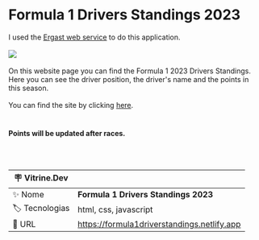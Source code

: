 # Formula 1 Drivers Standings 2023

I used the [Ergast web service](http://ergast.com/mrd/) to do this application.
<br>
<br>
![](https://user-images.githubusercontent.com/72042885/219511436-d9c0edc9-ad30-4ba0-bafb-537d1b4ee721.png#vitrinedev)
<br>
<br>
On this website page you can find the Formula 1 2023 Drivers Standings. Here you can see the driver position, the driver's name and the points in this season.
<br>
<br>
You can find the site by clicking <a href="https://formula1driverstandings.netlify.app">here</a>.
#
**Points will be updated after races.**

<br>
<br>

| :placard: Vitrine.Dev |     |
| -------------  | --- |
| :sparkles: Nome        | **Formula 1 Drivers Standings 2023**
| :label: Tecnologias | html, css, javascript
| :rocket: URL         | https://formula1driverstandings.netlify.app
